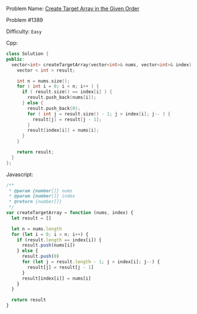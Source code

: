 Problem Name: [Create Target Array in the Given Order](https://leetcode.com/problems/create-target-array-in-the-given-order/)

Problem #1389

Difficulty: `Easy`

Cpp:

```cpp
class Solution {
public:
  vector<int> createTargetArray(vector<int>& nums, vector<int>& index) {
    vector < int > result;

    int n = nums.size();
    for ( int i = 0; i < n; i++ ) {
      if ( result.size() == index[i] ) {
        result.push_back(nums[i]);
      } else {
        result.push_back(0);
        for ( int j = result.size() - 1; j > index[i]; j-- ) {
          result[j] = result[j - 1];
        }
        result[index[i]] = nums[i];
      }
    }

    return result;
  }
};
```

Javascript:

```js
/**
 * @param {number[]} nums
 * @param {number[]} index
 * @return {number[]}
 */
var createTargetArray = function (nums, index) {
  let result = []

  let n = nums.length
  for (let i = 0; i < n; i++) {
    if (result.length == index[i]) {
      result.push(nums[i])
    } else {
      result.push(0)
      for (let j = result.length - 1; j > index[i]; j--) {
        result[j] = result[j - 1]
      }
      result[index[i]] = nums[i]
    }
  }

  return result
}
```

